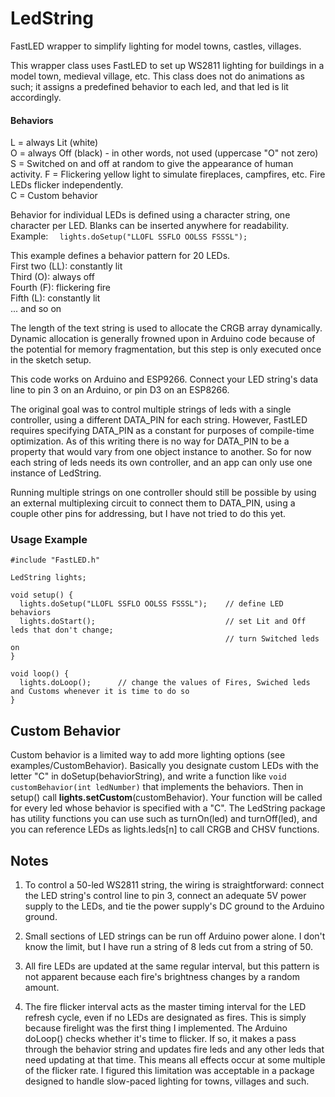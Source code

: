 # LedString
FastLED wrapper to simplify lighting for model towns, castles, villages.

This wrapper class uses FastLED to set up WS2811 lighting for buildings in a model town, medieval village, etc. 
This class does not do animations as such; it assigns a predefined behavior to each led, and that led is lit accordingly.

#### Behaviors
L = always Lit (white)  
O = always Off (black) - in other words, not used (uppercase "O" not zero)  
S = Switched on and off at random to give the appearance of human activity.
F = Flickering yellow light to simulate fireplaces, campfires, etc. Fire LEDs flicker independently.   
C = Custom behavior

Behavior for individual LEDs is defined using a character string, one character per LED. Blanks can be inserted anywhere for readability. Example: ```  lights.doSetup("LLOFL SSFLO OOLSS FSSSL");```
    
This example defines a behavior pattern for 20 LEDs.  
  First two (LL): constantly lit  
  Third (O): always off  
  Fourth (F): flickering fire  
  Fifth (L): constantly lit  
  ... and so on
  
The length of the text string is used to allocate the CRGB array dynamically. Dynamic allocation is generally frowned upon 
in Arduino code because of the potential for memory fragmentation, but this step is only executed once in the sketch setup.

This code works on Arduino and ESP9266. Connect your LED string's data line to pin 3 on an Arduino, or pin D3 on an ESP8266. 

The original goal was to control multiple strings of leds with a single controller, using a different DATA_PIN for each string. However, FastLED requires specifying DATA_PIN as a constant for purposes of compile-time optimization. 
As of this writing there is no way for DATA_PIN to be a property that would vary from one object instance to another. 
So for now each string of leds needs its own controller, and an app can only use one instance of LedString. 

Running multiple strings on one controller should still be possible by using an external multiplexing circuit to connect them to DATA_PIN, using a couple other pins for addressing, but I have not tried to do this yet. 

### Usage Example

```
#include "FastLED.h"

LedString lights;

void setup() {
  lights.doSetup("LLOFL SSFLO OOLSS FSSSL");    // define LED behaviors
  lights.doStart();                             // set Lit and Off leds that don't change;
                                                // turn Switched leds on
} 

void loop() {
  lights.doLoop();      // change the values of Fires, Swiched leds and Customs whenever it is time to do so
}
```

## Custom Behavior
Custom behavior is a limited way to add more lighting options (see examples/CustomBehavior). Basically you designate custom LEDs with the letter "C" in doSetup(behaviorString), and write a function like ```void customBehavior(int ledNumber)``` that implements the behaviors. Then in setup() call **lights.setCustom**(customBehavior). Your function will be called for every led whose behavior is specified with a "C". The LedString package has utility functions you can use such as turnOn(led) and turnOff(led), and you can reference LEDs as lights.leds[n] to call CRGB and CHSV functions.  

## Notes
1. To control a 50-led WS2811 string, the wiring is straightforward: connect the LED string's control line to pin 3, connect an adequate 5V power supply to the LEDs, and tie the power supply's DC ground to the Arduino ground.  

2. Small sections of LED strings can be run off Arduino power alone. I don't know the limit, but I have run a string of 8 leds cut from a string of 50. 

3. All fire LEDs are updated at the same regular interval, but this pattern is not apparent because each fire's brightness changes by a random amount. 

4. The fire flicker interval acts as the master timing interval for the LED refresh cycle, even if no LEDs are designated as fires. This is simply because firelight was the first thing I implemented. The Arduino doLoop() checks whether it's time to flicker. If so, it makes a pass through the behavior string and updates fire leds and any other leds that need updating at that time. This means all effects occur at some multiple of the flicker rate. I figured this limitation was acceptable in a package designed to handle slow-paced lighting for towns, villages and such. 
